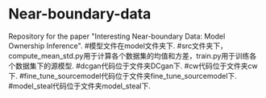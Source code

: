 # Near-boundary-data
Repository for the paper "Interesting Near-boundary Data: Model Ownership Inference".
#模型文件在model文件夹下.
#src文件夹下，compute_mean_std.py用于计算各个数据集的均值和方差，train.py用于训练各个数据集下的源模型.
#dcgan代码位于文件夹DCgan下.
#cw代码位于文件夹cw下.
#fine_tune_sourcemodel代码位于文件夹fine_tune_sourcemodel下.
#model_steal代码位于文件夹model_steal下.

